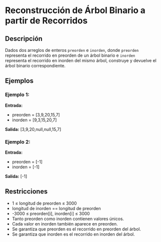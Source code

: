 # Reconstrucción de Árbol Binario a partir de Recorridos

## Descripción

Dados dos arreglos de enteros `preorden` e `inorden`, donde `preorden` representa el recorrido en preorden de un árbol binario e `inorden` representa el recorrido en inorden del mismo árbol, construye y devuelve el árbol binario correspondiente.

## Ejemplos

### Ejemplo 1:

**Entrada:** 
- preorden = [3,9,20,15,7]
- inorden = [9,3,15,20,7]

**Salida:** [3,9,20,null,null,15,7]

### Ejemplo 2:

**Entrada:**
- preorden = [-1]
- inorden = [-1]

**Salida:** [-1]

## Restricciones

- 1 ≤ longitud de preorden ≤ 3000
- longitud de inorden == longitud de preorden
- -3000 ≤ preorden[i], inorden[i] ≤ 3000
- Tanto preorden como inorden contienen valores únicos.
- Cada valor en inorden también aparece en preorden.
- Se garantiza que preorden es el recorrido en preorden del árbol.
- Se garantiza que inorden es el recorrido en inorden del árbol.